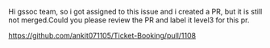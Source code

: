 Hi gssoc team, so i got assigned to this issue and i created a PR, but it is still not merged.Could you please review the PR
and label it level3 for this pr.

https://github.com/ankit071105/Ticket-Booking/pull/1108
